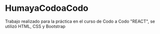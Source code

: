 # HumayaCodoaCodo

Trabajo realizado para la práctica en el curso de Codo a Codo "REACT", se utilizó HTML, CSS y Bootstrap
